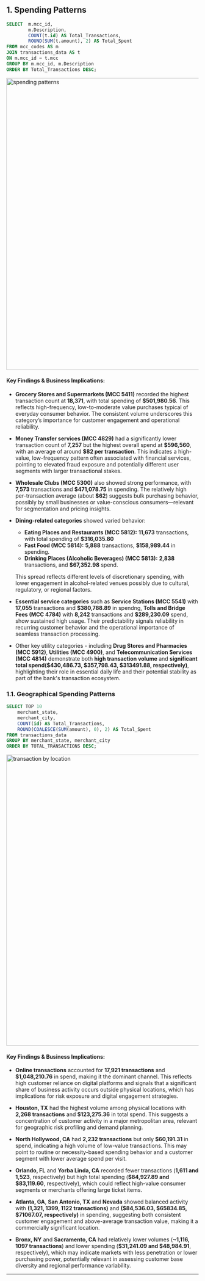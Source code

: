 ## 1. Spending Patterns

```sql
SELECT  m.mcc_id, 
        m.Description, 
        COUNT(t.id) AS Total_Transactions,
        ROUND(SUM(t.amount), 2) AS Total_Spent
FROM mcc_codes AS m
JOIN transactions_data AS t
ON m.mcc_id = t.mcc
GROUP BY m.mcc_id, m.Description
ORDER BY Total_Transactions DESC;
```

<img width="765" alt="spending patterns" src="https://github.com/user-attachments/assets/78ee9cea-2353-42e0-8c1e-87bd0b856efa" />


#### **Key Findings & Business Implications:**

* **Grocery Stores and Supermarkets (MCC 5411)** recorded the highest transaction count at **18,371**, with total spending of **\$501,980.56**. This reflects high-frequency, low-to-moderate value purchases typical of everyday consumer behavior. The consistent volume underscores this category’s importance for customer engagement and operational reliability.


* **Money Transfer services (MCC 4829)** had a significantly lower transaction count of **7,257** but the highest overall spend at **\$596,560**, with an average of around **\$82 per transaction**. This indicates a high-value, low-frequency pattern often associated with financial services, pointing to elevated fraud exposure and potentially different user segments with larger transactional stakes.


* **Wholesale Clubs (MCC 5300)** also showed strong performance, with **7,573**  transactions and **\$471,078.75** in spending. The relatively high per-transaction average (about **\$62**) suggests bulk purchasing behavior, possibly by small businesses or value-conscious consumers—relevant for segmentation and pricing insights.


* **Dining-related categories** showed varied behavior:

  * **Eating Places and Restaurants (MCC 5812):** **11,673** transactions, with total spending of **\$316,035.80**
  * **Fast Food (MCC 5814):** **5,888** transactions, **\$158,989.44** in spending.
  * **Drinking Places (Alcoholic Beverages) (MCC 5813):** **2,838** transactions, and **\$67,352.98** spend.
    
  This spread reflects different levels of discretionary spending, with lower engagement in alcohol-related venues possibly due to cultural, regulatory, or regional factors.


* **Essential service categories** such as **Service Stations (MCC 5541)** with **17,055** transactions and **\$380,788.89** in spendng, **Tolls and Bridge Fees (MCC 4784)** with **8,242** transactions and **\$289,230.09** spend, show sustained high usage. Their predictability signals reliability in recurring customer behavior and the operational importance of seamless transaction processing.


* Other key utility categories - including **Drug Stores and Pharmacies (MCC 5912)**, **Utilities (MCC 4900)**, and **Telecommunication Services (MCC 4814)** demonstrate both **high transaction volume** and **significant total spend($430,486.73, $357,798.43, $313491.88, respectively)**, highlighting their role in essential daily life and their potential stability as part of the bank's transaction ecosystem.


### 1.1. Geographical Spending Patterns 

```sql
SELECT TOP 10
    merchant_state, 
    merchant_city,
    COUNT(id) AS Total_Transactions, 
    ROUND(COALESCE(SUM(amount), 0), 2) AS Total_Spent 
FROM transactions_data 
GROUP BY merchant_state, merchant_city
ORDER BY TOTAL_TRANSACTIONS DESC;
```

<img width="763" alt="transaction by location" src="https://github.com/user-attachments/assets/c106a2d2-4eeb-4428-8da9-a45ab0880626" />


#### **Key Findings & Business Implications:**

* **Online transactions** accounted for **17,921 transactions** and **\$1,048,210.76** in spend, making it the dominant channel. This reflects high customer reliance on digital platforms and signals that a significant share of business activity occurs outside physical locations, which has implications for risk exposure and digital engagement strategies.


* **Houston, TX** had the highest volume among physical locations with **2,268 transactions** and **\$123,275.36** in total spend. This suggests a concentration of customer activity in a major metropolitan area, relevant for geographic risk profiling and demand planning.


* **North Hollywood, CA** had **2,232 transactions** but only **\$60,191.31** in spend, indicating a high volume of low-value transactions. This may point to routine or necessity-based spending behavior and a customer segment with lower average spend per visit.


* **Orlando, FL** and **Yorba Linda, CA** recorded fewer transactions (**1,611 and 1,523**, respectively) but high total spending (**\$84,927.89 and \$83,119.60**, respectively), which could reflect high-value consumer segments or merchants offering large ticket items.


* **Atlanta, GA**, **San Antonio, TX** and **Nevada**  showed balanced activity with **(1,321, 1399, 1122 transactions)** and **(\$84,536.03, $65834.85, $71067.07, respectively)** in spending, suggesting both consistent customer engagement and above-average transaction value, making it a commercially significant location.


* **Bronx, NY** and **Sacramento, CA** had relatively lower volumes (**\~1,116, 1097 transactions**) and lower spending (**\$31,241.09 and \$48,984.91**, respectively), which may indicate markets with less penetration or lower purchasing power, potentially relevant in assessing customer base diversity and regional performance variability.

---
